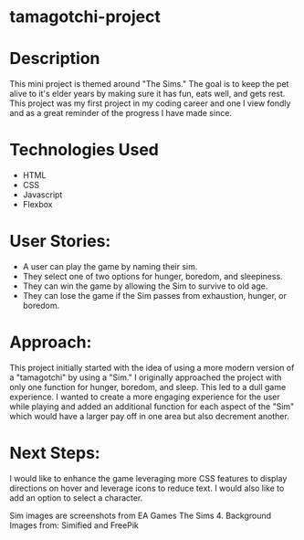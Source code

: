 # tamagotchi-project

# Description
This mini project is themed around "The Sims." The goal is to keep the pet alive to it's elder years by making sure it has fun, eats well, and gets rest. This project was my first project in my coding career and one I view fondly and as a great reminder of the progress I have made since.

# Technologies Used
- HTML
- CSS
- Javascript
- Flexbox

# User Stories:
- A user can play the game by naming their sim.
- They select one of two options for hunger, boredom, and sleepiness.
- They can win the game by allowing the Sim to survive to old age.
- They can lose the game if the Sim passes from exhaustion, hunger, or boredom.

# Approach:
This project initially started with the idea of using a more modern version of a "tamagotchi" by using a "Sim." I originally approached the project with only one function for hunger, boredom, and sleep. This led to a dull game experience. I wanted to create a more engaging experience for the user while playing and added an additional function for each aspect of the "Sim" which would have a larger pay off in one area but also decrement another.

# Next Steps:
I would like to enhance the game leveraging more CSS features to display directions on hover and leverage icons to reduce text. I would also like to add an option to select a character.


Sim images are screenshots from EA Games The Sims 4. Background Images from: Simified and FreePik

